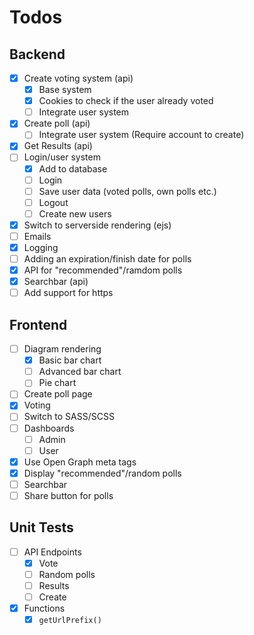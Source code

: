 # Todos

## Backend

- [x] Create voting system (api)
  - [x] Base system
  - [x] Cookies to check if the user already voted
  - [ ] Integrate user system
- [x] Create poll (api)
  - [ ] Integrate user system (Require account to create)
- [x] Get Results (api)
- [ ] Login/user system
  - [x] Add to database
  - [ ] Login
  - [ ] Save user data (voted polls, own polls etc.)
  - [ ] Logout
  - [ ] Create new users
- [x] Switch to serverside rendering (ejs)
- [ ] Emails
- [x] Logging
- [ ] Adding an expiration/finish date for polls
- [x] API for "recommended"/ramdom polls
- [x] Searchbar (api)
- [ ] Add support for https

## Frontend
- [ ] Diagram rendering
  - [x] Basic bar chart
  - [ ] Advanced bar chart
  - [ ] Pie chart
- [ ] Create poll page
- [x] Voting
- [ ] Switch to SASS/SCSS
- [ ] Dashboards
  - [ ] Admin
  - [ ] User
- [x] Use Open Graph meta tags
- [x] Display "recommended"/random polls
- [ ] Searchbar
- [ ] Share button for polls

## Unit Tests

- [ ] API Endpoints
  - [x] Vote
  - [ ] Random polls
  - [ ] Results
  - [ ] Create
- [x] Functions
  - [x] `getUrlPrefix()`
